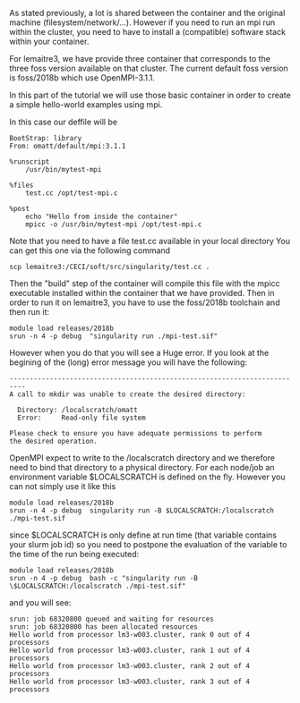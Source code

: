 
As stated previously, a lot is shared between the container and the original machine (filesystem/network/...).
However if you need to run an mpi run within the cluster, you need to have to install a (compatible) software stack 
within your container.

For lemaitre3, we have provide three container that corresponds to the three foss version available on that cluster.
The current default foss version  is foss/2018b which use OpenMPI-3.1.1.

In this part of the tutorial we will use those basic container in order to create a simple hello-world examples using mpi.

In this case our deffile will be 


```
BootStrap: library
From: omatt/default/mpi:3.1.1

%runscript
    /usr/bin/mytest-mpi

%files
    test.cc /opt/test-mpi.c

%post
    echo "Hello from inside the container"
    mpicc -o /usr/bin/mytest-mpi /opt/test-mpi.c
```

Note that you need to have a file test.cc available in your local directory
You can get this one via the following command
```
scp lemaitre3:/CECI/soft/src/singularity/test.cc .
```

Then the "build" step of the container will compile this file with the mpicc executable installed within the container that we have provided.
Then in order to run it on lemaitre3, you have to use the foss/2018b toolchain and then run it:
```
module load releases/2018b
srun -n 4 -p debug  "singularity run ./mpi-test.sif"
```
However when you do that you will see a Huge error. If you look at the begining of the (long) error message you will have the following:
```
--------------------------------------------------------------------------
A call to mkdir was unable to create the desired directory:

  Directory: /localscratch/omatt
  Error:     Read-only file system

Please check to ensure you have adequate permissions to perform
the desired operation.
```

OpenMPI expect to write to the /localscratch directory and we therefore need to bind that directory to a physical directory.
For each node/job an environment variable $LOCALSCRATCH is defined on the fly. However you can not simply use it like this 
```
module load releases/2018b
srun -n 4 -p debug  singularity run -B $LOCALSCRATCH:/localscratch ./mpi-test.sif
```
since $LOCALSCRATCH is only define at run time (that variable contains your slurm job id)
so you need to postpone the evaluation of the variable to the time of the run being executed:
```
module load releases/2018b
srun -n 4 -p debug  bash -c "singularity run -B \$LOCALSCRATCH:/localscratch ./mpi-test.sif"
```

and you will see:
```
srun: job 68320800 queued and waiting for resources
srun: job 68320800 has been allocated resources
Hello world from processor lm3-w003.cluster, rank 0 out of 4 processors
Hello world from processor lm3-w003.cluster, rank 1 out of 4 processors
Hello world from processor lm3-w003.cluster, rank 2 out of 4 processors
Hello world from processor lm3-w003.cluster, rank 3 out of 4 processors
```
